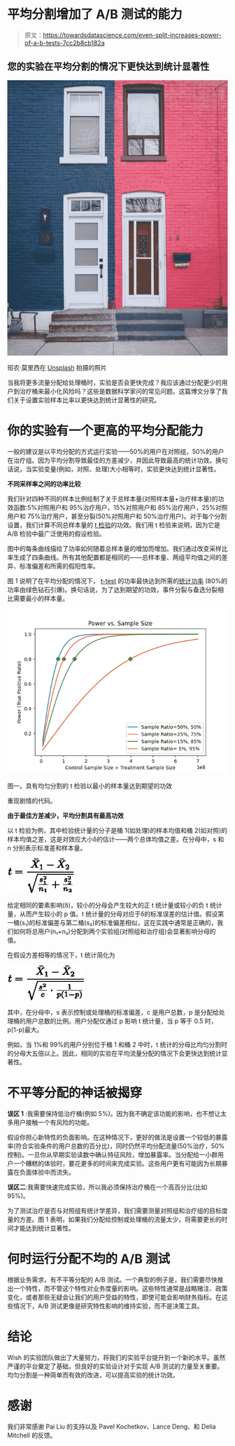 # 平均分割增加了 A/B 测试的能力

> 原文：<https://towardsdatascience.com/even-split-increases-power-of-a-b-tests-7cc2b8cb182a>

## 您的实验在平均分割的情况下更快达到统计显著性

![](img/22676287546abc54bc5265f2c6dd2c77.png)

班农·莫里西在 [Unsplash](https://unsplash.com?utm_source=medium&utm_medium=referral) 拍摄的照片

当我将更多流量分配给处理桶时，实验是否会更快完成？我应该通过分配更少的用户到治疗桶来最小化风险吗？这些是数据科学家问的常见问题。这篇博文分享了我们关于设置实验样本比率以更快达到统计显著性的研究。

# 你的实验有一个更高的平均分配能力

一般的建议是以平均分配的方式运行实验——50%的用户在对照组，50%的用户在治疗组。因为平均分割导致最佳的方差减少，并因此导致最高的统计功效。换句话说，当实验变量(例如，对照、处理)大小相等时，实验更快达到统计显著性。

**不同采样率之间的功率比较**

我们针对四种不同的样本比例绘制了关于总样本量(对照样本量+治疗样本量)的功效函数:5%对照用户和 95%治疗用户，15%对照用户和 85%治疗用户，25%对照用户和 75%治疗用户，甚至分裂(50%对照用户和 50%治疗用户)。对于每个分割设置，我们计算不同总样本量的 [t 检验](https://en.wikipedia.org/wiki/Welch%27s_t-test)的功效。我们用 t 检验来说明，因为它是 A/B 检验中最广泛使用的假设检验。

图中的每条曲线描绘了功率如何随着总样本量的增加而增加。我们通过改变采样比率生成了四条曲线。所有其他配置都是相同的——总样本量、两组平均值之间的差异、标准偏差和所需的假阳性率。

图 1 说明了在平均分配的情况下， [t-test](https://en.wikipedia.org/wiki/Welch%27s_t-test) 的功率最快达到所需的[统计功率](https://en.wikipedia.org/wiki/Power_of_a_test) (80%的功率由绿色钻石引爆)。换句话说，为了达到期望的功效，事件分裂与备选分裂相比需要最小的样本量。

![](img/ef278993c0b99941066185cdf5ec7677.png)

图一。具有均匀分割的 t 检验以最小的样本量达到期望的功效

重现剧情的代码。

**由于最佳方差减少，平均分割具有最高功效**

以 t 检验为例，其中检验统计量的分子是桶 1(如处理)的样本均值和桶 2(如对照)的样本均值之差，这是对效应大小δ的估计——两个总体均值之差。在分母中，s 和 n 分别表示标准差和样本量。

![](img/f5d5a939a8d7760bd59378a8e1805a97.png)

给定相同的要素影响(δ)，较小的分母会产生较大的正 t 统计量或较小的负 t 统计量，从而产生较小的 p 值。t 统计量的分母对应于δ的标准误差的估计值。假设第一桶(s₁)的标准偏差与第二桶(s₂)的标准偏差相似，这在实践中通常是正确的，我们如何将总用户(n₁+n₂)分配到两个实验组(对照组和治疗组)会显著影响分母的值。

在假设方差相等的情况下，t 统计简化为

![](img/8c1ee5e7dae31ea6992c830ab098533a.png)

其中，在分母中，s 表示控制或处理桶的标准偏差，c 是用户总数，p 是分配给处理桶的用户总数的比例。用户分配仅通过 p 影响 t 统计量，当 p 等于 0.5 时，p(1-p)最大。

例如，当 1%和 99%的用户分别位于桶 1 和桶 2 中时，t 统计的分母比均匀分割时的分母大五倍以上。因此，相同的实验在平均流量分配的情况下会更快达到统计显著性。

# 不平等分配的神话被揭穿

**误区 1** :我需要保持低治疗桶(例如 5%)。因为我不确定该功能的影响，也不想让太多用户接触一个有风险的功能。

假设你担心新特性的负面影响。在这种情况下，更好的做法是设置一个较低的暴露率(符合实验条件的用户总数的百分比)，同时仍然平均分配流量(50%治疗，50%控制)。一旦你从早期实验读数中确认特征风险，增加暴露率。当分配给一小群用户一个糟糕的体验时，要花更多的时间来完成实验。这些用户更有可能因为长期暴露在负面体验中而流失。

**误区二**:我需要快速完成实验，所以我必须保持治疗桶在一个高百分比(比如 95%)。

为了测试治疗是否与对照组有统计学差异，我们需要测量对照组和治疗组的目标度量的方差。图 1 表明，如果我们分配给控制或处理桶的流量太少，将需要更长的时间才能达到统计显著性。

# 何时运行分配不均的 A/B 测试

根据业务需求，有不平等分配的 A/B 测试。一个典型的例子是，我们需要尽快推出一个特性，而不管这个特性对业务度量的影响。这些特性通常是战略赌注、政策变化，或者那些无疑会让我们的用户受益的特性，即使可能会影响财务指标。在这些情况下，A/B 测试更像是研究特性影响的维持实验，而不是决策工具。

# 结论

Wish 的实验团队做出了大量努力，将我们的实验平台提升到一个新的水平。虽然严谨的平台奠定了基础，但良好的实验设计对于实现 A/B 测试的力量至关重要。均匀分割是一种简单而有效的改进，可以提高实验的统计功效。

# 感谢

我们非常感谢 Pai Liu 的支持以及 Pavel Kochetkov、Lance Deng、和 Delia Mitchell 的反馈。